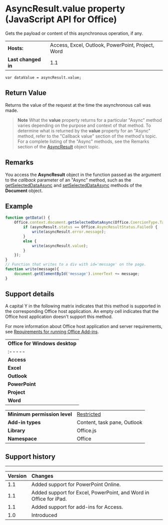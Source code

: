 
# AsyncResult.value property (JavaScript API for Office)
Gets the payload or content of this asynchronous operation, if any.

|||
|:-----|:-----|
|**Hosts:**|Access, Excel, Outlook, PowerPoint, Project, Word|
|**Last changed in**|1.1|

```
var dataValue = asyncResult.value;
```


## Return Value

Returns the value of the request at the time the asynchronous call was made. 


 >**Note**  What the  **value** property returns for a particular "Async" method varies depending on the purpose and context of that method. To determine what is returned by the **value** property for an "Async" method, refer to the "Callback value" section of the method's topic. For a complete listing of the "Async" methods, see the Remarks section of the [AsyncResult](../../reference/shared/asyncresult.md) object topic.


## Remarks

You access the  **AsyncResult** object in the function passed as the argument to the _callback_ parameter of an "Async" method, such as the [getSelectedDataAsync](../../reference/shared/document.getselecteddataasync.md) and [setSelectedDataAsync](../../reference/shared/document.setselecteddataasync.md) methods of the **Document** object.


## Example




```js
function getData() {
    Office.context.document.getSelectedDataAsync(Office.CoercionType.Table, function(asyncResult) {
        if (asyncResult.status == Office.AsyncResultStatus.Failed) {
            write(asyncResult.error.message);
        }
        else {
            write(asyncResult.value);
        }
    });
}
// Function that writes to a div with id='message' on the page.
function write(message){
    document.getElementById('message').innerText += message; 
}

```




## Support details


A capital Y in the following matrix indicates that this method is supported in the corresponding Office host application. An empty cell indicates that the Office host application doesn't support this method.

For more information about Office host application and server requirements, see [Requirements for running Office Add-ins](http://msdn.microsoft.com/library/67340567-bb9a-498c-96d3-3f52f28c16bc%28Office.15%29.aspx).


||
|:-----|
|**Office for Windows desktop**|**Office Online (in browser)**|**Office for iPad**|**OWA for Devices**|**Outlook for Mac**|
|:-----|:-----|:-----|:-----|:-----|
|**Access**||Y||||
|**Excel**|Y|Y|Y|||
|**Outlook**|Y|Y||Y|Y|
|**PowerPoint**|Y|Y|Y|||
|**Project**|Y|||||
|**Word**|Y|Y|Y|||

|||
|:-----|:-----|
|**Minimum permission level**|[Restricted](http://msdn.microsoft.com/library/da2efadc-4ebf-45fe-be39-397ac1eb1dbd%28Office.15%29.aspx)|
|**Add-in types**|Content, task pane, Outlook|
|**Library**|Office.js|
|**Namespace**|Office|

## Support history



****


|**Version**|**Changes**|
|:-----|:-----|
|1.1|Added support for PowerPoint Online.|
|1.1|Added support for Excel, PowerPoint, and Word in Office for iPad.|
|1.1|Added support for add-ins for Access.|
|1.0|Introduced|
